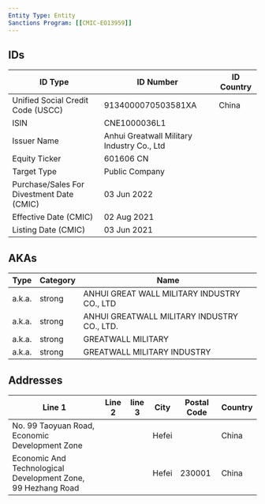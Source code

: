 ```yaml
---
Entity Type: Entity
Sanctions Program: [[CMIC-EO13959]]
---
```


## IDs
| ID Type | ID Number | ID Country |
|---------|-----------|------------|
| Unified Social Credit Code (USCC) | 9134000070503581XA | China |
| ISIN | CNE1000036L1 |  |
| Issuer Name | Anhui Greatwall Military Industry Co., Ltd |  |
| Equity Ticker | 601606 CN |  |
| Target Type | Public Company |  |
| Purchase/Sales For Divestment Date (CMIC) | 03 Jun 2022 |  |
| Effective Date (CMIC) | 02 Aug 2021 |  |
| Listing Date (CMIC) | 03 Jun 2021 |  |


## AKAs
| Type | Category | Name      | 
|------|----------|-----------|
| a.k.a. | strong | ANHUI GREAT WALL MILITARY INDUSTRY CO., LTD |
| a.k.a. | strong | ANHUI GREATWALL MILITARY INDUSTRY CO., LTD. |
| a.k.a. | strong | GREATWALL MILITARY |
| a.k.a. | strong | GREATWALL MILITARY INDUSTRY |


## Addresses
| Line 1 | Line 2 | line 3 | City | Postal Code| Country | 
|--------|--------|--------|------|------------|---------|
| No. 99 Taoyuan Road, Economic Development Zone |  |  | Hefei |  | China |
| Economic And Technological Development Zone, 99 Hezhang Road |  |  | Hefei | 230001 | China |


